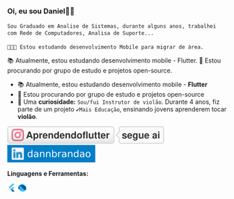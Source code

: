 <!-- 
**brandaoti/brandaoti** is a ✨ _special_ ✨ repository because its `README.md` (this file) appears on your GitHub profile.

Here are some ideas to get you started:
 -->

### Oi, eu sou Daniel👊🏽

    Sou Graduado em Analise de Sistemas, durante alguns anos, trabalhei com Rede de Computadores, Analisa de Suporte...

    👨🏽‍💻 Estou estudando desenvolvimento Mobile para migrar de área.

📚 Atualmente, estou estudando desenvolvimento mobile - Flutter.
👥 Estou procurando por grupo de estudo e projetos open-source.



<!-- Outras informaçoes relevantes -->

- 📚 Atualmente, estou estudando desenvolvimento mobile - **Flutter**
- 👥 Estou procurando por grupo de estudo e projetos open-source
- 🎸 Uma **curiosidade:** `Sou/fui Instrutor de violão`. Durante 4 anos, fiz parte de um projeto `✔️Mais Educação`, ensinando jovens aprenderem tocar **violão**.
  
[![Instagram: @aprendendoflutter](https://github.com/brandaoti/organizar-github/blob/main/link/aprendendoflutter-segue_ai-blue.svg)](https://www.instagram.com/aprendendoflutter)
[![Linkedin: dannbrandao](https://github.com/brandaoti/organizar-github/blob/main/link/linkedin-dannbrandao-blue-square.svg)](https://www.linkedin.com/in/dannbrandao/)

**Linguagens e Ferramentas:**

<code><img height="20" src="https://github.com/brandaoti/organizar-github/blob/main/img/flutter.png"></code>
<code><img height="20" src="https://github.com/brandaoti/organizar-github/blob/main/img/dart.png"></code>
